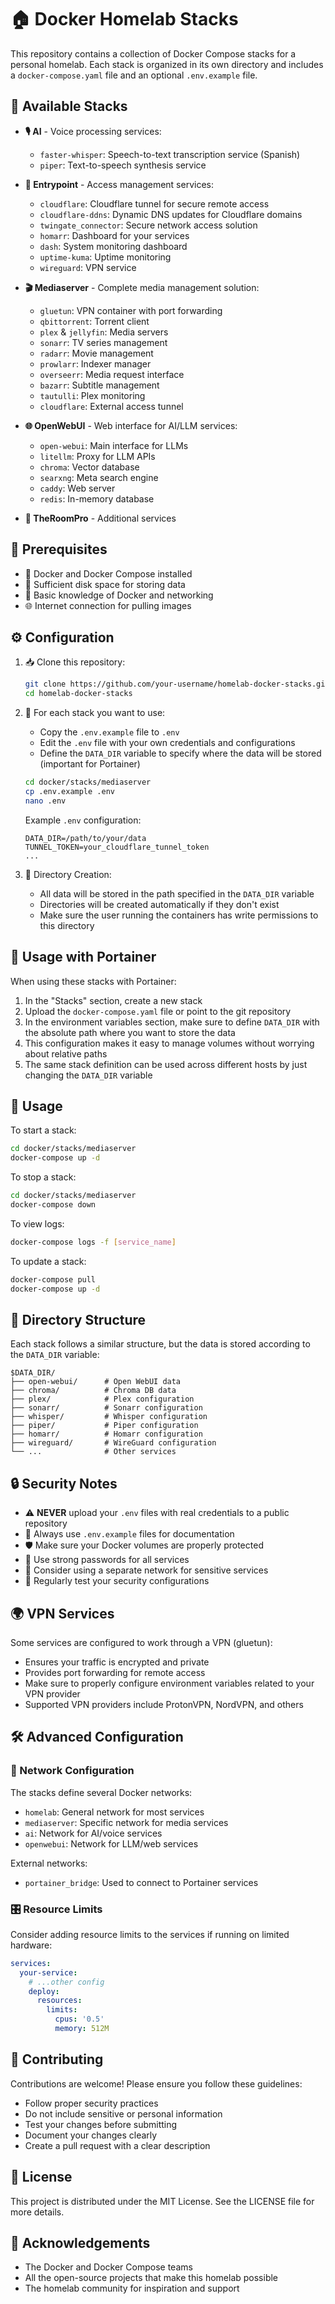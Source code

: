 # 🏠 Docker Homelab Stacks

This repository contains a collection of Docker Compose stacks for a personal homelab. Each stack is organized in its own directory and includes a `docker-compose.yaml` file and an optional `.env.example` file.

## 🧩 Available Stacks

- **🎙️ AI** - Voice processing services:
  - `faster-whisper`: Speech-to-text transcription service (Spanish)
  - `piper`: Text-to-speech synthesis service

- **🚪 Entrypoint** - Access management services:
  - `cloudflare`: Cloudflare tunnel for secure remote access
  - `cloudflare-ddns`: Dynamic DNS updates for Cloudflare domains
  - `twingate_connector`: Secure network access solution
  - `homarr`: Dashboard for your services
  - `dash`: System monitoring dashboard
  - `uptime-kuma`: Uptime monitoring
  - `wireguard`: VPN service

- **🎬 Mediaserver** - Complete media management solution:
  - `gluetun`: VPN container with port forwarding
  - `qbittorrent`: Torrent client
  - `plex` & `jellyfin`: Media servers
  - `sonarr`: TV series management
  - `radarr`: Movie management
  - `prowlarr`: Indexer manager
  - `overseerr`: Media request interface
  - `bazarr`: Subtitle management
  - `tautulli`: Plex monitoring
  - `cloudflare`: External access tunnel

- **🌐 OpenWebUI** - Web interface for AI/LLM services:
  - `open-webui`: Main interface for LLMs
  - `litellm`: Proxy for LLM APIs
  - `chroma`: Vector database
  - `searxng`: Meta search engine
  - `caddy`: Web server
  - `redis`: In-memory database

- **🏢 TheRoomPro** - Additional services

## 🧰 Prerequisites

- 🐳 Docker and Docker Compose installed
- 💽 Sufficient disk space for storing data
- 🔌 Basic knowledge of Docker and networking
- 🌐 Internet connection for pulling images

## ⚙️ Configuration

1. 📥 Clone this repository:
   ```bash
   git clone https://github.com/your-username/homelab-docker-stacks.git
   cd homelab-docker-stacks
   ```

2. 🔧 For each stack you want to use:
   - Copy the `.env.example` file to `.env`
   - Edit the `.env` file with your own credentials and configurations
   - Define the `DATA_DIR` variable to specify where the data will be stored (important for Portainer)
   ```bash
   cd docker/stacks/mediaserver
   cp .env.example .env
   nano .env
   ```

   Example `.env` configuration:
   ```
   DATA_DIR=/path/to/your/data
   TUNNEL_TOKEN=your_cloudflare_tunnel_token
   ...
   ```

3. 📁 Directory Creation:
   - All data will be stored in the path specified in the `DATA_DIR` variable
   - Directories will be created automatically if they don't exist
   - Make sure the user running the containers has write permissions to this directory

## 🐋 Usage with Portainer

When using these stacks with Portainer:

1. In the "Stacks" section, create a new stack
2. Upload the `docker-compose.yaml` file or point to the git repository
3. In the environment variables section, make sure to define `DATA_DIR` with the absolute path where you want to store the data
4. This configuration makes it easy to manage volumes without worrying about relative paths
5. The same stack definition can be used across different hosts by just changing the `DATA_DIR` variable

## 🚀 Usage

To start a stack:

```bash
cd docker/stacks/mediaserver
docker-compose up -d
```

To stop a stack:

```bash
cd docker/stacks/mediaserver
docker-compose down
```

To view logs:

```bash
docker-compose logs -f [service_name]
```

To update a stack:

```bash
docker-compose pull
docker-compose up -d
```

## 📂 Directory Structure

Each stack follows a similar structure, but the data is stored according to the `DATA_DIR` variable:

```
$DATA_DIR/
├── open-webui/      # Open WebUI data
├── chroma/          # Chroma DB data
├── plex/            # Plex configuration
├── sonarr/          # Sonarr configuration
├── whisper/         # Whisper configuration
├── piper/           # Piper configuration
├── homarr/          # Homarr configuration
├── wireguard/       # WireGuard configuration
└── ...              # Other services
```

## 🔒 Security Notes

- ⚠️ **NEVER** upload your `.env` files with real credentials to a public repository
- 📝 Always use `.env.example` files for documentation
- 🛡️ Make sure your Docker volumes are properly protected
- 🔑 Use strong passwords for all services
- 🔐 Consider using a separate network for sensitive services
- 🧪 Regularly test your security configurations

## 🌍 VPN Services

Some services are configured to work through a VPN (gluetun):

- Ensures your traffic is encrypted and private
- Provides port forwarding for remote access
- Make sure to properly configure environment variables related to your VPN provider
- Supported VPN providers include ProtonVPN, NordVPN, and others

## 🛠️ Advanced Configuration

### 🔄 Network Configuration

The stacks define several Docker networks:
- `homelab`: General network for most services
- `mediaserver`: Specific network for media services
- `ai`: Network for AI/voice services
- `openwebui`: Network for LLM/web services

External networks:
- `portainer_bridge`: Used to connect to Portainer services

### 🎛️ Resource Limits

Consider adding resource limits to the services if running on limited hardware:

```yaml
services:
  your-service:
    # ...other config
    deploy:
      resources:
        limits:
          cpus: '0.5'
          memory: 512M
```

## 👥 Contributing

Contributions are welcome! Please ensure you follow these guidelines:

- Follow proper security practices
- Do not include sensitive or personal information
- Test your changes before submitting
- Document your changes clearly
- Create a pull request with a clear description

## 📜 License

This project is distributed under the MIT License. See the LICENSE file for more details.

## 🙏 Acknowledgements

- The Docker and Docker Compose teams
- All the open-source projects that make this homelab possible
- The homelab community for inspiration and support 